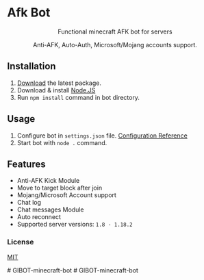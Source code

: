 # Afk Bot
<p align="center">
    Functional minecraft AFK bot for servers
</p>

<p align="center">
    Anti-AFK, Auto-Auth, Microsoft/Mojang accounts support.
</p>

## Installation

 1. [Download](https://github.com/Xudwy/Aternos-247-Bot/releases) the latest package.
 2. Download & install [Node.JS](https://nodejs.org/en/download/)
 3. Run `npm install` command in bot directory.
 
 ## Usage
 
 1. Configure bot in `settings.json` file. [Configuration Reference](https://github.com/Xudwy/Aternos-247-Bot/wiki/Configuring-bot-(settings.json))
 2. Start bot with `node .` command.

## Features

 - Anti-AFK Kick Module
 - Move to target block after join
 - Mojang/Microsoft Account support
 - Chat log
 - Chat messages Module
 - Auto reconnect
 - Supported server versions: `1.8 - 1.18.2`
 
 ### License
 [MIT](https://github.com/Xudwy/Aternos-247-Bot/blob/main/LICENSE)

#   G I B O T - m i n e c r a f t - b o t  
 #   G I B O T - m i n e c r a f t - b o t  
 